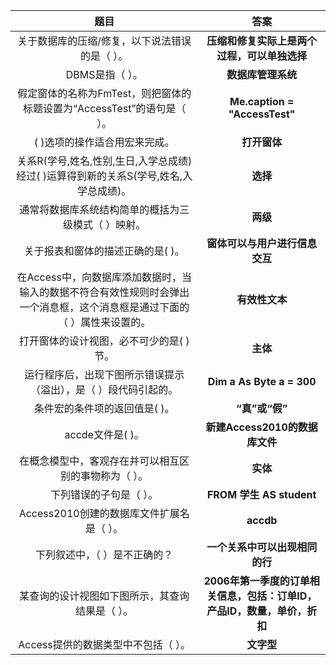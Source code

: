 |题目|答案|
|:---:|:---:|
|关于数据库的压缩/修复，以下说法错误的是（   ）。|**压缩和修复实际上是两个过程，可以单独选择**
|DBMS是指（   ）。|**数据库管理系统**	
|假定窗体的名称为FmTest，则把窗体的标题设置为“AccessTest”的语句是（   ）。|**Me.caption = "AccessTest"**
|(   )选项的操作适合用宏来完成。|**打开窗体**	
|关系R(学号,姓名,性别,生日,入学总成绩)经过(   )运算得到新的关系S(学号,姓名,入学总成绩)。|**选择**
|通常将数据库系统结构简单的概括为三级模式（   ）映射。|**两级**	
|关于报表和窗体的描述正确的是(   )。|**窗体可以与用户进行信息交互**
|在Access中，向数据库添加数据时，当输入的数据不符合有效性规则时会弹出一个消息框，这个消息框是通过下面的（   ）属性来设置的。|**有效性文本**
|打开窗体的设计视图，必不可少的是(   )节。|**主体**
|运行程序后，出现下图所示错误提示（溢出），是（   ）段代码引起的。|**Dim a As Byte a = 300**
|条件宏的条件项的返回值是(   )。|**“真”或“假”**
|accde文件是(     )。|**新建Access2010的数据库文件**	
|在概念模型中，客观存在并可以相互区别的事物称为（   ）。|**实体**
|下列错误的子句是（   ）。|**FROM 学生 AS student**	
|Access2010创建的数据库文件扩展名是（   ）。|**accdb**
|下列叙述中，（  ）是不正确的？|**一个关系中可以出现相同的行**	
|某查询的设计视图如下图所示，其查询结果是（   ）。|**2006年第一季度的订单相关信息，包括：订单ID，产品ID，数量，单价，折扣**	
|Access提供的数据类型中不包括（   ）。|**文字型**	

